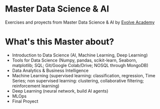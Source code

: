 # Master Data Science & AI
Exercises and proyects from Master Data Science & AI by [Evolve Academy](https://evolveacademy.es/)

# What's this Master about?
- Introduction to Data Science (AI, Machine Learning, Deep Learning)
- Tools for Data Science (Numpy, pandas, scikit-learn, Seaborn, matplotlib; SQL; Git/Google Colab/Drive; NOSQL through MongoDB)
- Data Analytics & Business Intelligence
- Machine Learning (supervised learning: classification, regression, Time Series; non supervised learning: clustering, collaborative filtering; reinforcement learning)
- Deep Learning (neural network, build AI agents)
- MLOps
- Final Proyect
